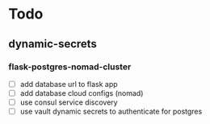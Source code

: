 # Todo

## dynamic-secrets  

### flask-postgres-nomad-cluster

- [ ] add database url to flask app
- [ ] add database cloud configs (nomad)
- [ ] use consul service discovery
- [ ] use vault dynamic secrets to authenticate for postgres